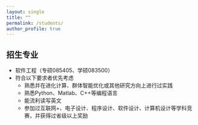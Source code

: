 ```yaml
---
layout: single
title: ""
permalink: /students/
author_profile: true
---
```


招生专业
------
- 软件工程（专硕085405、学硕083500）
- 符合以下要求者优先考虑
  - 熟悉并在进化计算、群体智能优化或其他研究方向上进行过实践
  - 熟悉Python、Matlab、C++等编程语言
  - 能流利读写英文
  - 参加过互联网+、电子设计、程序设计、软件设计、计算机设计等学科竞赛，并获得过省级以上奖励
